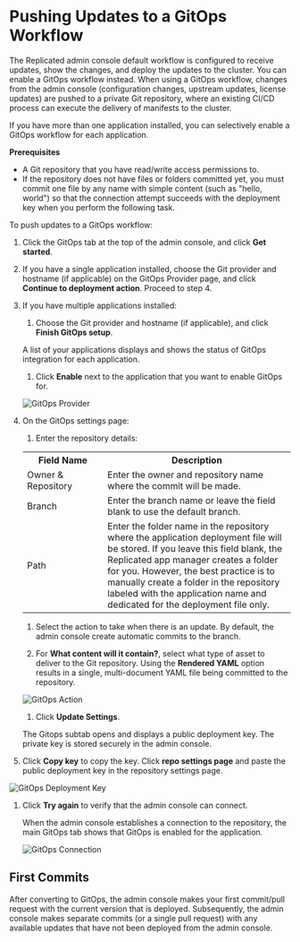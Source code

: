 # Pushing Updates to a GitOps Workflow

The Replicated admin console default workflow is configured to receive updates, show the changes, and deploy the updates to the cluster. You can enable a GitOps workflow instead. When using a GitOps workflow, changes from the admin console (configuration changes, upstream updates, license updates) are pushed to a private Git repository, where an existing CI/CD process can execute the delivery of manifests to the cluster.

If you have more than one application installed, you can selectively enable a GitOps workflow for each application.

**Prerequisites**

- A Git repository that you have read/write access permissions to.
- If the repository does not have files or folders committed yet, you must commit one file by any name with simple content (such as "hello, world") so that the connection attempt succeeds with the deployment key when you perform the following task.

To push updates to a GitOps workflow:

1. Click the GitOps tab at the top of the admin console, and click **Get started**.

1. If you have a single application installed, choose the Git provider and hostname (if applicable) on the GitOps Provider page, and click **Continue to deployment action**. Proceed to step 4.

1. If you have multiple applications installed:

    1. Choose the Git provider and hostname (if applicable), and click **Finish GitOps setup**.

      A list of your applications displays and shows the status of GitOps integration for each application.

    1. Click **Enable** next to the application that you want to enable GitOps for.

      ![GitOps Provider](/images/gitops-apps.png)

1. On the GitOps settings page:

    1. Enter the repository details:

      <table>
        <tr>
          <th width="30%">Field Name</th>
          <th width="70%">Description</th>
        </tr>
        <tr>
          <td>Owner & Repository</td>
          <td>Enter the owner and repository name where the commit will be made.</td>
        </tr>
        <tr>
          <td>Branch</td>
          <td>Enter the branch name or leave the field blank to use the default branch.</td>
        </tr>
        <tr>
          <td>Path</td>
          <td>Enter the folder name in the repository where the application deployment file will be stored. If you leave this field blank, the Replicated app manager creates a folder for you. However, the best practice is to manually create a folder in the repository labeled with the application name and dedicated for the deployment file only.</td>
          </tr>
      </table>

    1. Select the action to take when there is an update. By default, the admin console create automatic commits to the branch.

    1. For **What content will it contain?**, select what type of asset to deliver to the Git repository. Using the **Rendered YAML** option results in a single, multi-document YAML file being committed to the repository.

      ![GitOps Action](/images/gitops-action.png)

    1. Click **Update Settings**.

      The Gitops subtab opens and displays a public deployment key. The private key is stored securely in the admin console.

1. Click **Copy key** to copy the key. Click **repo settings page** and paste the public deployment key in the repository settings page.

  ![GitOps Deployment Key](/images/gitops-deployment-key.png)

1. Click **Try again** to verify that the admin console can connect.

    When the admin console establishes a connection to the repository, the main GitOps tab shows that GitOps is enabled for the application.

    ![GitOps Connection](/images/gitops-connected.png)

## First Commits

After converting to GitOps, the admin console makes your first commit/pull request with the current version that is deployed.
Subsequently, the admin console makes separate commits (or a single pull request) with any available updates that have not been deployed from the admin console.
